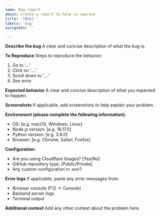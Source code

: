```yaml
---
name: Bug report
about: Create a report to help us improve
title: '[BUG] '
labels: 'bug'
assignees: ''

---
```


**Describe the bug**
A clear and concise description of what the bug is.

**To Reproduce**
Steps to reproduce the behavior:
1. Go to '...'
2. Click on '....'
3. Scroll down to '....'
4. See error

**Expected behavior**
A clear and concise description of what you expected to happen.

**Screenshots**
If applicable, add screenshots to help explain your problem.

**Environment (please complete the following information):**
 - OS: [e.g. macOS, Windows, Linux]
 - Node.js version: [e.g. 18.17.0]
 - Python version: [e.g. 3.9.0]
 - Browser: [e.g. Chrome, Safari, Firefox]

**Configuration:**
 - Are you using Cloudflare Images? [Yes/No]
 - GitHub repository type: [Public/Private]
 - Any custom configuration in .env?

**Error logs**
If applicable, paste any error messages from:
- Browser console (F12 → Console)
- Backend server logs
- Terminal output

**Additional context**
Add any other context about the problem here.
